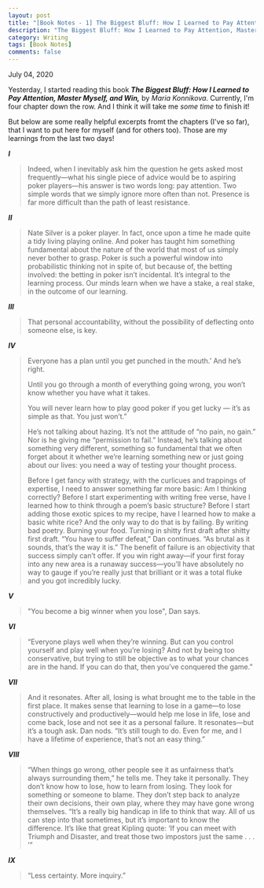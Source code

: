 ```yaml
---
layout: post
title: "[Book Notes - 1] The Biggest Bluff: How I Learned to Pay Attention, Master Myself, and Win, by Maria Konnikova "
description: "The Biggest Bluff: How I Learned to Pay Attention, Master Myself, and Win, by Maria Konnikova"
category: Writing
tags: [Book Notes]
comments: false
---
```


July 04, 2020

Yesterday, I started reading this book ***The Biggest Bluff: How I Learned to Pay Attention, Master Myself, and Win,*** by *Maria Konnikova*. Currently, I'm four chapter down the row. And I think it will take me *some time* to finish it!

But below are some really helpful excerpts fromt the chapters (I've so far), that I want to put here for myself (and for others too). Those are my learnings from the last two days!

***I***

>Indeed, when I inevitably ask him the question he gets asked most frequently—what his single piece of advice would be to aspiring poker players—his answer is two words long: pay attention. Two simple words that we simply ignore more often than not. Presence is far more difficult than the path of least resistance.

***II***

>Nate Silver is a poker player. In fact, once upon a time he made quite a tidy living playing online. And poker has taught him something fundamental about the nature of the world that most of us simply never bother to grasp. Poker is such a powerful window into probabilistic thinking not in spite of, but because of, the betting involved: the betting in poker isn’t incidental. It’s integral to the learning process. Our minds learn when we have a stake, a real stake, in the outcome of our learning.

***III***

>That personal accountability, without the possibility of deflecting onto someone else, is key.

***IV***

>Everyone has a plan until you get punched in the mouth.’ And he’s right.
>
>Until you go through a month of everything going wrong, you won’t know whether you have what it takes.
>
>You will never learn how to play good poker if you get lucky — it’s as simple as that. You just won’t.”
>
>He’s not talking about hazing. It’s not the attitude of “no pain, no gain.” Nor is he giving me “permission to fail.” Instead, he’s talking about something very different, something so fundamental that we often forget about it whether we’re learning something new or just going about our lives: you need a way of testing your thought process.
>
>Before I get fancy with strategy, with the curlicues and trappings of expertise, I need to answer something far more basic: Am I thinking correctly? Before I start experimenting with writing free verse, have I learned how to think through a poem’s basic structure? Before I start adding those exotic spices to my recipe, have I learned how to make a basic white rice? And the only way to do that is by failing. By writing bad poetry. Burning your food. Turning in shitty first draft after shitty first draft. “You have to suffer defeat,” Dan continues. “As brutal as it sounds, that’s the way it is.” The benefit of failure is an objectivity that success simply can’t offer. If you win right away—if your first foray into any new area is a runaway success—you’ll have absolutely no way to gauge if you’re really just that brilliant or it was a total fluke and you got incredibly lucky.

***V***

>"You become a big winner when you lose", Dan says.

***VI***

>“Everyone plays well when they’re winning. But can you control yourself and play well when you’re losing? And not by being too conservative, but trying to still be objective as to what your chances are in the hand. If you can do that, then you’ve conquered the game.”

***VII***

>And it resonates. After all, losing is what brought me to the table in the first place. It makes sense that learning to lose in a game—to lose constructively and productively—would help me lose in life, lose and come back, lose and not see it as a personal failure. It resonates—but it’s a tough ask. Dan nods. “It’s still tough to do. Even for me, and I have a lifetime of experience, that’s not an easy thing.”

***VIII***

>“When things go wrong, other people see it as unfairness that’s always surrounding them,” he tells me. They take it personally. They don’t know how to lose, how to learn from losing. They look for something or someone to blame. They don’t step back to analyze their own decisions, their own play, where they may have gone wrong themselves. “It’s a really big handicap in life to think that way. All of us can step into that sometimes, but it’s important to know the difference. It’s like that great Kipling quote: ‘If you can meet with Triumph and Disaster, and treat those two impostors just the same . . . ’”

***IX***

>“Less certainty. More inquiry.”
